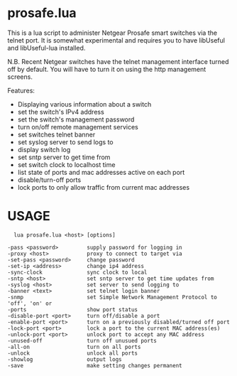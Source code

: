 prosafe.lua
============

This is a lua script to administer Netgear Prosafe smart switches via the telnet port. It is somewhat experimental and requires you to have libUseful and libUseful-lua installed.

N.B. Recent Netgear switches have the telnet management interface turned off by default. You will have to turn it on using the http management screens.

Features:
* Displaying various information about a switch 
* set the switch's IPv4 address
* set the switch's management password 
* turn on/off remote management services
* set switches telnet banner
* set syslog server to send logs to 
* display switch log
* set sntp server to get time from
* set switch clock to localhost time
* list state of ports and mac addresses active on each port
* disable/turn-off ports
* lock ports to only allow traffic from current mac addresses


USAGE
=====
```
  lua prosafe.lua <host> [options]

-pass <password>         supply password for logging in
-proxy <host>            proxy to connect to target via
-set-pass <password>     change password
-set-ip <address>        change ip4 address
-sync-clock              sync clock to local
-sntp <host>             set sntp server to get time updates from
-syslog <host>           set server to send logging to
-banner <text>           set telnet login banner
-snmp                    set Simple Network Management Protocol to 'off', 'on' or 
-ports                   show port status
-disable-port <port>     turn off/disable a port
-enable-port <port>      turn on a previously disabled/turned off port
-lock-port <port>        lock a port to the current MAC address(es)
-unlock-port <port>      unlock port to accept any MAC address
-unused-off              turn off unusued ports
-all-on                  turn on all ports
-unlock                  unlock all ports
-showlog                 output logs
-save                    make setting changes permanent
```
